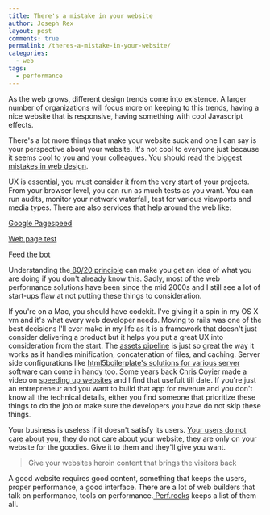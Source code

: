 ```yaml
---
title: There's a mistake in your website
author: Joseph Rex
layout: post
comments: true
permalink: /theres-a-mistake-in-your-website/
categories:
  - web
tags:
  - performance
---
```

As the web grows, different design trends come into existence. A larger number of organizations will focus more on keeping to this trends, having a nice website that is responsive, having something with cool Javascript effects.

There's a lot more things that make your website suck and one I can say is your perspective about your website. It's not cool to everyone just because it seems cool to you and your colleagues. You should read <a href="http://www.webpagesthatsuck.com/biggest-mistakes-in-web-design-1995-2015.html" target="_blank">the biggest mistakes in web design</a>.

UX is essential, you must consider it from the very start of your projects. From your browser level, you can run as much tests as you want. You can run audits, monitor your network waterfall, test for various viewports and media types. There are also services that help around the web like:

<a href="http://developers.google.com/speed/pagespeed/insights" target="_blank">Google Pagespeed</a>

<a href="http://webpagetest.org" target="_blank">Web page test</a>

<a href="http://feedthebot.com/" target="_blank">Feed the bot</a>

Understanding the<a href="http://www.stevesouders.com/blog/2012/02/10/the-performance-golden-rule/" target="_blank"> 80/20 principle</a> can make you get an idea of what you are doing if you don't already know this. Sadly, most of the web performance solutions have been since the mid 2000s and I still see a lot of start-ups flaw at not putting these things to consideration.

If you're on a Mac, you should have codekit. I've giving it a spin in my OS X vm and it's what every web developer needs. Moving to rails was one of the best decisions I'll ever make in my life as it is a framework that doesn't just consider delivering a product but it helps you put a great UX into consideration from the start. The <a href="http://guides.rubyonrails.org/asset_pipeline.html" target="_blank">assets pipeline</a> is just so great the way it works as it handles minification, concatenation of files, and caching. Server side configurations like <a href="https://github.com/h5bp/server-configs" target="_blank">html5boilerplate's solutions for various server</a> software can come in handy too. Some years back <a href="https://twitter.com/chriscoyier" target="_blank">Chris Coyier</a> made a video on <a href="http://www.youtube.com/watch?v=IQKVtAMyiG0" target="_blank">speeding up websites</a> and I find that usefult till date. If you're just an entrepreneur and you want to build that app for revenue and you don't know all the technical details, either you find someone that prioritize these things to do the job or make sure the developers you have do not skip these things.

Your business is useless if it doesn't satisfy its users. <a href="http://blog.codinghorror.com/users-dont-care-about-you/" target="_blank">Your users do not care about you</a>, they do not care about your website, they are only on your website for the goodies. Give it to them and they'll give you want.

> Give your websites heroin content that brings the visitors back

A good website requires good content, something that keeps the users, proper performance, a good interface. There are a lot of web builders that talk on performance, tools on performance.<a href="http://perf.rocks" target="_blank"> Perf.rocks</a> keeps a list of them all.